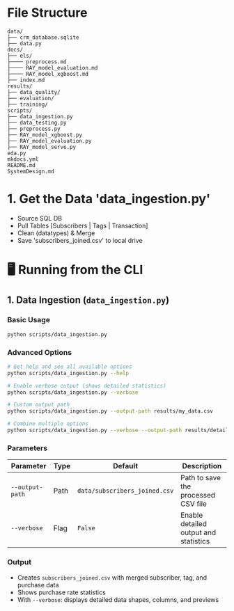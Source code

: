 # File Structure

```
data/
├── crm_database.sqlite
├── data.py
docs/
├── els/
├──── preprocess.md
├──── RAY_model_evaluation.md
├──── RAY_model_xgboost.md
├── index.md
results/
├── data_quality/
├── evaluation/
├── training/
scripts/
├── data_ingestion.py
├── data_testing.py
├── preprocess.py
├── RAY_model_xgboost.py
├── RAY_model_evaluation.py
├── RAY_model_serve.py
eda.py
mkdocs.yml
README.md
SystemDesign.md
```

# 1. Get the Data 'data_ingestion.py' 
- Source SQL DB
- Pull Tables [Subscribers | Tags | Transaction]
- Clean (datatypes) & Merge
- Save 'subscribers_joined.csv' to local drive


# 🖥️ Running from the CLI

## 1. Data Ingestion (`data_ingestion.py`)

### Basic Usage
```bash
python scripts/data_ingestion.py
```

### Advanced Options
```bash
# Get help and see all available options
python scripts/data_ingestion.py --help

# Enable verbose output (shows detailed statistics)
python scripts/data_ingestion.py --verbose

# Custom output path
python scripts/data_ingestion.py --output-path results/my_data.csv

# Combine multiple options
python scripts/data_ingestion.py --verbose --output-path results/detailed_data.csv
```

### Parameters
| Parameter | Type | Default | Description |
|-----------|------|---------|-------------|
| `--output-path` | Path | `data/subscribers_joined.csv` | Path to save the processed CSV file |
| `--verbose` | Flag | `False` | Enable detailed output and statistics |

### Output
- Creates `subscribers_joined.csv` with merged subscriber, tag, and purchase data
- Shows purchase rate statistics
- With `--verbose`: displays detailed data shapes, columns, and previews